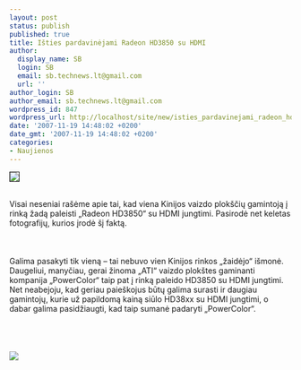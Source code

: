 ```yaml
---
layout: post
status: publish
published: true
title: Išties pardavinėjami Radeon HD3850 su HDMI
author:
  display_name: SB
  login: SB
  email: sb.technews.lt@gmail.com
  url: ''
author_login: SB
author_email: sb.technews.lt@gmail.com
wordpress_id: 847
wordpress_url: http://localhost/site/new/isties_pardavinejami_radeon_hd3850_su_hdmi/
date: '2007-11-19 14:48:02 +0200'
date_gmt: '2007-11-19 14:48:02 +0200'
categories:
- Naujienos
---
```

<div class="imgright"><img src="http://tbn0.google.com/images?q=tbn:KYIvWWIbq27OvM:http://www.itnewsonline.com/images/news/AMD-ATI-Radeon-HD-3800.jpg" border="1"></div>
<p><br>Visai neseniai rašėme apie tai, kad viena Kinijos vaizdo plokščių gamintoją į rinką žadą paleisti „Radeon HD3850“ su HDMI jungtimi. Pasirodė net keletas fotografijų, kurios įrodė šį faktą.<br />
<br><br />
<br>Galima pasakyti tik vieną – tai nebuvo vien Kinijos rinkos „žaidėjo“ išmonė. Daugeliui, manyčiau, gerai žinoma „ATI“ vaizdo plokštes gaminanti kompanija „PowerColor“ taip pat į rinką paleido HD3850 su HDMI jungtimi. Net neabejoju, kad geriau paieškojus būtų galima surasti ir daugiau gamintojų, kurie už papildomą kainą siūlo HD38xx su HDMI jungtimi, o dabar galima pasidžiaugti, kad taip sumanė padaryti „PowerColor“.<br />
<br><br />
<br><br><img src="http://img209.imageshack.us/img209/1289/powercolorwithhdmisn8.jpg"><br><br />
<br><br />
<br></p>
